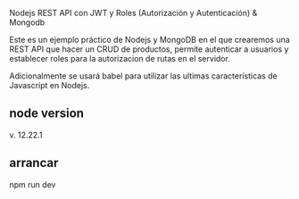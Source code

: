 Nodejs REST API con JWT y Roles (Autorización y Autenticación) & Mongodb

Este es un ejemplo práctico de Nodejs y MongoDB en el que crearemos una REST API que hacer un CRUD de productos, permite autenticar a usuarios y establecer roles para la autorizacion de rutas en el servidor.

Adicionalmente se usará babel para utilizar las ultimas características de Javascript en Nodejs.

## node version
v. 12.22.1

## arrancar
npm run dev